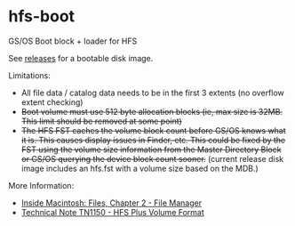 # hfs-boot
GS/OS Boot block + loader for HFS

See [releases](https://github.com/ksherlock/hfs-boot/releases) for a bootable disk image.



Limitations:

* All file data / catalog data needs to be in the first 3 extents (no overflow extent checking)
* ~~Boot volume must use 512 byte allocation blocks (ie, max size is 32MB. This limit should be removed at some point)~~
* ~~The HFS FST caches the volume block count before GS/OS knows what it is. This causes display issues in
Finder, etc.  This could be fixed by the FST using the volume size information from the Master Directory Block or GS/OS
querying the device block count sooner.~~ (current release disk image includes an hfs.fst with a volume size based on the MDB.)

More Information:
* [Inside Macintosh: Files, Chapter 2 - File Manager](https://developer.apple.com/library/archive/documentation/mac/Files/Files-72.html)
* [Technical Note TN1150 - HFS Plus Volume Format](https://developer.apple.com/library/archive/technotes/tn/tn1150.html)
